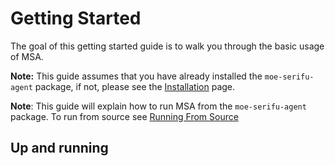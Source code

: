 # Getting Started

The goal of this getting started guide is to walk you through the basic usage of MSA. 

**Note:** This guide assumes that you have already installed the `moe-serifu-agent` package, if not, please see the 
[Installation](installation) page.

**Note**: This guide will explain how to run MSA from the `moe-serifu-agent` package. To run from source see [Running From Source](contributor_guide#running-from-source)

## Up and running

